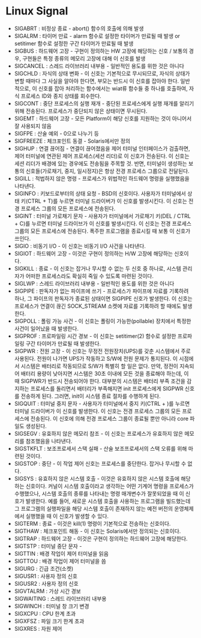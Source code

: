 Linux Signal
============
 - SIGABRT : 비정상 종료 - abort() 함수의 호출에 의해 발생
 - SIGALRM : 타이머 만료 - alarm 함수로 설정한 타이머가 만료될 때 발생 or setitimer 함수로 설정한 구간 타이머가 만료될 때 발생
 - SIGBUS : 하드웨어 고장 - 구현이 정의하는 HW 고장에 해당하는 신호 / 보통의 경우, 구현들은 특정 종류의 메모리 고장에 대해 이 신호를 발생
 - SIGCANCEL : 스레드 라이브러리 내부용 - 일반적인 용도를 위한 것은 아니다
 - SIGCHLD : 자식의 상태 변화 - 이 신호는 기본적으로 무시되므로, 자식의 상태가 변할 때마다 그 사실을 알아야 한다면, 부모는 반드시 이 신호를 잡아야 한다. 일반적으로, 이 신호를 잡아 처리하는 함수에서는 wiat류 함수들 중 하나를 호출하여, 자식 프로세스 ID와 종지 상태를 회수한다.
 - SIGCONT : 중단 프로세스의 실행 재개 - 중단된 프로세스에게 실행 재개를 알리기 위해 전송된다. 프로세스가 중단되지 않은 상태이면 무시된다.
 - SIGEMT : 하드웨어 고장 - 모든 Platform이 해당 신호를 지원하는 것이 아니어서 잘 사용되지 않음
 - SIGFPE : 산술 예외 - 0으로 나누기 등
 - SIGFREEZE : 체크포인트 동결 - Solaris에서만 정의
 - SIGHUP : 연결 끊어짐 - 연결이 끊어졌음을 제어 터미널 인터페이스가 검출하면, 제어 터미널에 연관된 제어 프로세스(세션 리더)로 이 신호가 전송된다. 이 신호는 세션 리더가 배경에 있는 경우에도 전송됨을 주목할 것. 반면, 터미널이 생성하는 보통의 신호들(가로채기, 중지, 일시정지)은 항상 전경 프로세스 그룹으로 전달된다.
 - SIGILL : 적법하지 않은 명령 - 프로세스가 위법적인 하드웨어 명령을 실행했음을 나타낸다.
 - SIGINFO : 키보드로부터의 상태 요청 - BSD의 신호이다. 사용자가 터미널에서 상태 키(CTRL + T)를 누르면 터미널 드라이버가 이 신호를 발생시킨다. 이 신호는 전경 프로세스 그룹의 모든 프로세스에 전송된다.
 - SIGINT : 터미널 가로채기 문자 - 사용자가 터미널에서 가로채기 키(DEL / CTRL + C)를 누르면 터미널 드라이브가 이 신호를 발생시킨다. 이 신호는 전경 프로세스 그룹의 모든 프로세스에 전송된다. 폭주한 프로그램을 종료시킬 때 보통 이 신호가 쓰인다.
 - SIGIO : 비동기 I/O - 이 신호는 비동기 I/O 사건을 나타낸다.
 - SIGIOT : 하드웨어 고장 - 이것은 구현이 정의하는 H/W 고장에 해당하는 신호이다.
 - SIGKILL : 종료 - 이 신호는 잡거나 무시할 수 없는 두 신호 중 하나로, 시스템 관리자가 어떠한 프로세스라도 확실히 죽일 수 있도록 마련된 것이다.
 - SIGLWP : 스레드 라이브러리 내부용 - 일반적인 용도를 위한 것은 아니다
 - SIGPIPE : 판독자가 없는 파이프에 쓰기 - 프로세스가 파이프에 자료를 기록하려 하나, 그 파이프의 판독자가 종료된 상태이면 SIGPIPE 신호가 발생한다. 이 신호는 프로세스가 연결이 끊긴 SOCK_STREAM 소켓에 자료를 기록하려 할 때에도 발생한다.
 - SIGPOLL : 폴링 가능 사건 - 이 신호는 폴링이 가능한(pollable) 장치에서 특정한 사건이 일어났을 때 발생한다.
 - SIGPROF : 프로파일링 시간 경보 - 이 신호는 setitimer(2) 함수로 설정한 프로파일링 구간 타이머가 만료될 때 발생한다.
 - SIGPWR : 전원 고장 - 이 신호는 무정전 전원장치(UPS)를 갖춘 시스템에서 주로 사용된다. 전원이 나가면 UPS가 작동하고 S/W에 전원 문제가 통지된다. 이 시점에서 시스템은 배터리로 작동되므로 S/W가 특별히 할 일은 없다. 만약, 정전이 지속되어 배터리 용량이 낮아지면 시스템은 30초 이내에 모든 것을 종료해야 하는데, 이 때 SIGPWR가 반드시 전송되어야 한다. 대부분의 시스템은 배터리 부족 조건을 감지하는 프로세스를 돌리면서 배터리가 부족해지면 init 프로세스에게 SIGPWR 신호를 전송하게 된다. 그러면, init이 시스템 종료 절차를 수행하게 된다.
 - SIGQUIT : 터미널 중지 문자 - 사용자가 터미널에서 중지 키(CTRL + \)를 누르면 터미널 드라이버가 이 신호를 발생한다. 이 신호는 전경 프로세스 그룹의 모든 프로세스에 전송된다. 이 신호에 의해 전경 프로세스 그룹이 종료될 뿐만 아니라 core 파일도 생성된다.
 - SIGSEGV : 유효하지 않은 메모리 참조 - 이 신호는 프로세스가 유효하지 않은 메모리를 참조했음을 나타낸다.
 - SIGSTKFLT : 보조프로세서 스택 실패 - 산술 보조프로세서의 스택 오류를 위해 마련된 것이다.
 - SIGSTOP : 중단 - 이 작업 제어 신호는 프로세스를 중단한다. 잡거나 무시할 수 없다.
 - SIGSYS : 유효하지 않은 시스템 호출 - 이것은 유효하지 않은 시스템 호출에 해당하는 신호이다. 커널이 시스템 호출이라고 생각하는 어떤 기계어 명령을 프로세스가 수행했으나, 시스템 호출의 종류를 나타내는 명령 매개변수가 잘못되었을 때 이 신호가 발생한다. 예를 들어, 새로운 시스템 호출을 사용하는 프로그램을 빌드했는데 그 프로그램의 실행파일을 해당 시스템 호출이 존재하지 않는 예전 버전의 운영체제에서 실행했을 때 이 신호가 발생할 수 있다.
 - SIGTERM : 종료 - 이것은 kill(1) 명령이 기본적으로 전송하는 신호이다.
 - SIGTHAW : 체크포인트 해동 - 이 신호는 Solaris에서만 정의되는 신호이다.
 - SIGTRAP : 하드웨어 고장 - 이것은 구현이 정의하는 하드웨어 고장에 해당한다.
 - SIGTSTP : 터미널 중단 문자 - 
 - SIGTTIN : 배경 작업이 제어 터미널을 읽음
 - SIGTTOU : 배경 작업이 제어 터미널을 씀
 - SIGURG : 긴급 조건(소켓)
 - SIGUSR1 : 사용자 정의 신호
 - SIGUSR2 : 사용자 정의 신호
 - SIGVTALRM : 가상 시간 경보
 - SIGWAITING : 스레드 라이브러리 내부용
 - SIGWINCH : 터미널 창 크기 변경
 - SIGXCPU : CPU 한계 초과
 - SIGXFSZ : 파일 크기 한계 초과
 - SIGXRES : 자원 제어 

